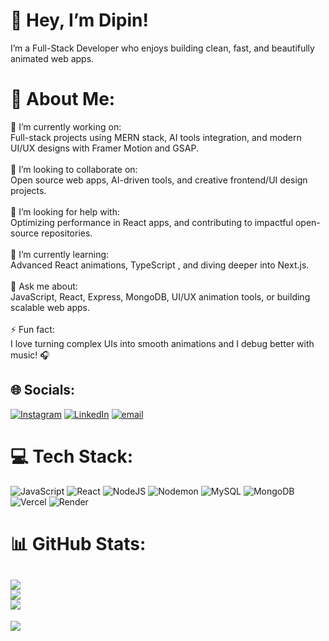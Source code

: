 
# 👋 Hey, I’m Dipin!
I’m a Full-Stack Developer who enjoys building clean, fast, and beautifully animated web apps.  
# 💫 About Me:
🔭 I’m currently working on:  <br>Full-stack projects using MERN stack, AI tools integration, and modern UI/UX designs with Framer Motion and GSAP.<br><br>👯 I’m looking to collaborate on:  <br>Open source web apps, AI-driven tools, and creative frontend/UI design projects.<br><br>🤝 I’m looking for help with:  <br> Optimizing performance in React apps, and contributing to impactful open-source repositories.<br><br>🌱 I’m currently learning:  <br>Advanced React animations, TypeScript , and diving deeper into Next.js.<br><br>💬 Ask me about:  <br>JavaScript, React, Express, MongoDB, UI/UX animation tools, or building scalable web apps.<br><br>⚡ Fun fact:  <br>I love turning complex UIs into smooth animations and I debug better with music! 🎧<br>  

## 🌐 Socials:
[![Instagram](https://img.shields.io/badge/Instagram-%23E4405F.svg?logo=Instagram&logoColor=white)](https://instagram.com/dipinkharayat_03)
[![LinkedIn](https://img.shields.io/badge/LinkedIn-%230077B5.svg?logo=linkedin&logoColor=white)](https://www.linkedin.com/in/dipin-kharayat)
[![email](https://img.shields.io/badge/Email-D14836?logo=gmail&logoColor=white)](mailto:dipinkharayat@gmail.com) 

# 💻 Tech Stack:
![JavaScript](https://img.shields.io/badge/javascript-%23323330.svg?style=for-the-badge&logo=javascript&logoColor=%23F7DF1E) ![React](https://img.shields.io/badge/react-%2320232a.svg?style=for-the-badge&logo=react&logoColor=%2361DAFB) ![NodeJS](https://img.shields.io/badge/node.js-6DA55F?style=for-the-badge&logo=node.js&logoColor=white) ![Nodemon](https://img.shields.io/badge/NODEMON-%23323330.svg?style=for-the-badge&logo=nodemon&logoColor=%BBDEAD) ![MySQL](https://img.shields.io/badge/mysql-4479A1.svg?style=for-the-badge&logo=mysql&logoColor=white) ![MongoDB](https://img.shields.io/badge/MongoDB-%234ea94b.svg?style=for-the-badge&logo=mongodb&logoColor=white) ![Vercel](https://img.shields.io/badge/vercel-%23000000.svg?style=for-the-badge&logo=vercel&logoColor=white) ![Render](https://img.shields.io/badge/Render-%46E3B7.svg?style=for-the-badge&logo=render&logoColor=white)
# 📊 GitHub Stats:
![](https://github-readme-stats.vercel.app/api?username=Dipin003&theme=gotham&hide_border=false&include_all_commits=true&count_private=true)<br/>
![](https://nirzak-streak-stats.vercel.app/?user=Dipin003&theme=gotham&hide_border=false)<br/>
![](https://github-readme-stats.vercel.app/api/top-langs/?username=Dipin003&theme=gotham&hide_border=false&include_all_commits=true&count_private=true&layout=compact)
---
[![](https://visitcount.itsvg.in/api?id=Dipin003&icon=9&color=9)](https://visitcount.itsvg.in)
<!-- Proudly created with GPRM ( https://gprm.itsvg.in ) -->
